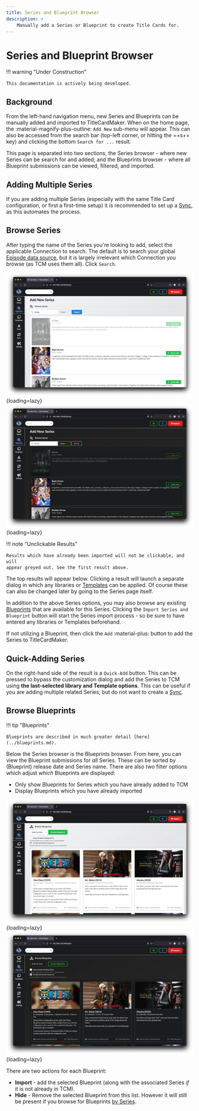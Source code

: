 ```yaml
---
title: Series and Blueprint Browser
description: >
    Manually add a Series or Blueprint to create Title Cards for.
---
```


# Series and Blueprint Browser

!!! warning "Under Construction"

    This documentation is actively being developed.

## Background
From the left-hand navigation menu, new Series and Blueprints can be manually
added and imported to TitleCardMaker. When on the home page, the
:material-magnify-plus-outline: `Add New` sub-menu will appear. This can also
be accessed from the search bar (top-left corner, or hitting the ++s++ key) and
clicking the bottom `Search for ...` result.

This page is separated into two sections, the Series browser - where new Series
can be search for and added; and the Blueprints browser - where all Blueprint
submissions can be viewed, filtered, and imported.

## Adding Multiple Series

If you are adding multiple Series (especially with the same Title Card
configuration, or first a first-time setup) it is recommended to set up a
[Sync](./syncs.md), as this automates the process.

## Browse Series

After typing the name of the Series you're looking to add, select the applicable
Connection to search. The default is to search your global
[Episode data source](./settings.md#episode-data-source), but it is largely
irrelevant which Connection you browse (as TCM uses them all). Click `Search`.

![Browsing Series](../assets/add_series_light.png#only-light){loading=lazy}
![Browsing Series](../assets/add_series_dark.png#only-dark){loading=lazy}

!!! note "Unclickable Results"

    Results which have already been imported will not be clickable, and will
    appear greyed out. See the first result above.

The top results will appear below. Clicking a result will launch a separate
dialog in which any libraries or [Templates](./templates.md) can be applied. Of
course these can also be changed later by going to the Series page itself.

In addition to the above Series options, you may also browse any existing
[Blueprints](../blueprints.md) that are available for this Series. Clicking the
`Import Series and Blueprint` button will start the Series import process - so
be sure to have entered any libraries or Templates beforehand.

If not utilizing a Blueprint, then click the `Add` :material-plus: button to add
the Series to TitleCardMaker.

## Quick-Adding Series

On the right-hand side of the result is a `Quick-Add` button. This can be
pressed to bypass the customization dialog and add the Series to TCM using
__the last-selected library and Template options__. This can be useful if you
are adding multiple related Series, but do not want to create a
[Sync](./syncs.md).

## Browse Blueprints

!!! tip "Blueprints"
    
    Blueprints are described in much greater detail [here](../blueprints.md).

Below the Series browser is the Blueprints browser. From here, you can view the
Blueprint submissions for _all_ Series. These can be sorted by (Blueprint)
release date and Series name.  There are also two filter options which adjust
_which_ Blueprints are displayed:

- Only show Blueprints for Series which you have already added to TCM
- Display Blueprints which you have already imported

![](../assets/blueprint_all_light.webp#only-light){loading=lazy}
![](../assets/blueprint_all_dark.webp#only-dark){loading=lazy}

There are two actions for each Blueprint:

- __Import__ - add the selected Blueprint (along with the associated Series
_if_ it is not already in TCM).
- __Hide__ - Remove the selected Blueprint from this list. However it will still
be present if you browse for Blueprints [by Series](../blueprints.md#by-series).